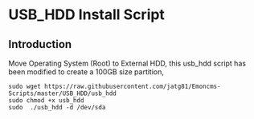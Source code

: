 # USB_HDD Install Script
## Introduction
Move Operating System (Root) to External HDD, this usb_hdd script has been modified to create a 100GB size partition, 
```shell
sudo wget https://raw.githubusercontent.com/jatg81/Emoncms-Scripts/master/USB_HDD/usb_hdd
sudo chmod +x usb_hdd
sudo  ./usb_hdd -d /dev/sda
```
